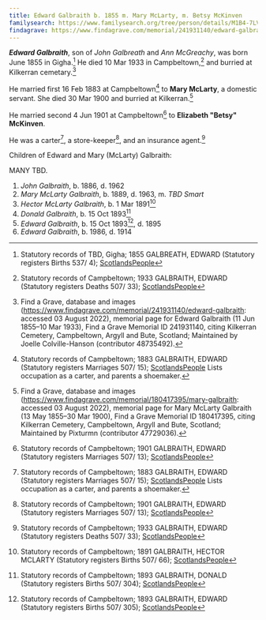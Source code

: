 ```yaml
---
title: Edward Galbraith b. 1855 m. Mary McLarty, m. Betsy McKinven
familysearch: https://www.familysearch.org/tree/person/details/M1B4-7LV
findagrave: https://www.findagrave.com/memorial/241931140/edward-galbraith
---
```

***Edward Galbraith***, son of *John Galbreath* and *Ann McGreachy*, was born June 1855 in Gigha.[^birth]  He died 10 Mar 1933 in Campbeltown,[^death] and burried at Kilkerran cemetary.[^burial]

He married first 16 Feb 1883 at Campbeltown[^marriage1] to **Mary McLarty**, a domestic servant.  She died 30 Mar 1900 and burried at Kilkerran.[^mclarty-burial]

He married second 4 Jun 1901 at Campbeltown[^marriage2] to **Elizabeth "Betsy" McKinven**.

He was a carter[^marriage1], a store-keeper[^marriage2], and an insurance agent.[^death]

Children of Edward and Mary (McLarty) Galbraith:

MANY TBD.

1. *John Galbraith*, b. 1886, d. 1962
1. *Mary McLarty Galbraith*, b. 1889, d. 1963, m. *TBD Smart*
1. *Hector McLarty Galbraith*, b. 1 Mar 1891[^hector-birth]
1. *Donald Galbraith*, b. 15 Oct 1893[^donald-birth]
2. *Edward Galbraith*, b. 15 Oct 1893[^edward-birth], d. 1895
3. *Edward Galbraith*, b. 1986, d. 1914 


[^birth]: Statutory records of TBD, Gigha; 1855 GALBREATH, EDWARD (Statutory registers Births 537/ 4); [ScotlandsPeople](https://www.scotlandspeople.gov.uk/view-image/nrs_stat_births/38715238)

[^marriage1]: Statutory records of Campbeltown; 1883 GALBRAITH, EDWARD (Statutory registers Marriages 507/ 15); [ScotlandsPeople](https://www.scotlandspeople.gov.uk/view-image/nrs_stat_marriages/5406558)
 Lists occupation as a carter, and parents a shoemaker.
 
[^marriage2]: Statutory records of Campbeltown; 1901 GALBRAITH, EDWARD (Statutory registers Marriages 507/ 13); [ScotlandsPeople](https://www.scotlandspeople.gov.uk/view-image/nrs_stat_marriages/3517953)

[^death]: Statutory records of Campbeltown; 1933 GALBRAITH, EDWARD (Statutory registers Deaths 507/ 33); [ScotlandsPeople](https://www.scotlandspeople.gov.uk/view-image/nrs_stat_deaths/8645158)

[^burial]: Find a Grave, database and images (https://www.findagrave.com/memorial/241931140/edward-galbraith: accessed 03 August 2022), memorial page for Edward Galbraith (11 Jun 1855–10 Mar 1933), Find a Grave Memorial ID 241931140, citing Kilkerran Cemetery, Campbeltown, Argyll and Bute, Scotland; Maintained by Joelle Colville-Hanson (contributor 48735492).

[^mclarty-burial]: Find a Grave, database and images (https://www.findagrave.com/memorial/180417395/mary-galbraith: accessed 03 August 2022), memorial page for Mary McLarty Galbraith (13 May 1855–30 Mar 1900), Find a Grave Memorial ID 180417395, citing Kilkerran Cemetery, Campbeltown, Argyll and Bute, Scotland; Maintained by Pixturmn (contributor 47729036).

[^hector-birth]: Statutory records of Campbeltown; 1891 GALBRAITH, HECTOR MCLARTY (Statutory registers Births 507/ 66); [ScotlandsPeople](https://www.scotlandspeople.gov.uk/view-image/nrs_stat_births/43281002)

[^donald-birth]: Statutory records of Campbeltown; 1893 GALBRAITH, DONALD (Statutory registers Births 507/ 304); [ScotlandsPeople](https://www.scotlandspeople.gov.uk/view-image/nrs_stat_births/43501878)

[^edward-birth]: Statutory records of Campbeltown; 1893 GALBRAITH, EDWARD (Statutory registers Births 507/ 305); [ScotlandsPeople](https://www.scotlandspeople.gov.uk/view-image/nrs_stat_births/43502829)



